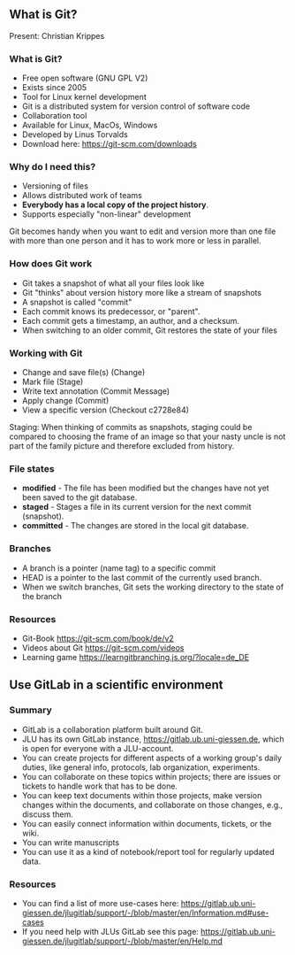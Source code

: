 ## What is Git?
Present: Christian Krippes

### What is Git?

- Free open software (GNU GPL V2) 
- Exists since 2005
- Tool for Linux kernel development
- Git is a distributed system for version control of software code
- Collaboration tool
- Available for Linux, MacOs, Windows
- Developed by Linus Torvalds
- Download here: <https://git-scm.com/downloads>

### Why do I need this?

- Versioning of files
- Allows distributed work of teams
- **Everybody has a local copy of the project history**.
- Supports especially "non-linear" development


Git becomes handy when you want to edit and version more than one file with more than one person
and it has to work more or less in parallel.

### How does Git work

- Git takes a snapshot of what all your files look like
- Git "thinks" about version history more like a stream of snapshots
- A snapshot is called "commit"
- Each commit knows its predecessor, or "parent".
- Each commit gets a timestamp, an author, and a checksum.
- When switching to an older commit, Git restores the state of your files

### Working with Git

- Change and save file(s) (Change)
- Mark file (Stage)
- Write text annotation (Commit Message)
- Apply change (Commit)
- View a specific version (Checkout c2728e84)

Staging: When thinking of commits as snapshots, staging could be compared to choosing the frame of an image so
that your nasty uncle is not part of the family picture and therefore excluded from history.


### File states
- **modified** - The file has been modified but the changes have not yet been saved to the git database.
- **staged** - Stages a file in its current version for the next commit (snapshot).
- **committed** - The changes are stored in the local git database.

### Branches
- A branch is a pointer (name tag) to a specific commit
- HEAD is a pointer to the last commit of the currently used branch.
- When we switch branches, Git sets the working directory to the state of the branch

### Resources

- Git-Book <https://git-scm.com/book/de/v2>
- Videos about Git <https://git-scm.com/videos>
- Learning game <https://learngitbranching.js.org/?locale=de_DE>

## Use GitLab in a scientific environment

### Summary

- GitLab is a collaboration platform built around Git.
- JLU has its own GitLab instance, <https://gitlab.ub.uni-giessen.de>, which is open for everyone with a JLU-account.
- You can create projects for different aspects of a working group's daily duties, like
general info, protocols, lab organization, experiments.
- You can collaborate on these topics within projects; there are issues or tickets to handle work 
that has to be done.
- You can keep text documents within those projects, make version changes within the documents, and collaborate on those changes, e.g., discuss them.
- You can easily connect information within documents, tickets, or the wiki.
- You can write manuscripts
- You can use it as a kind of notebook/report tool for regularly updated data. 

### Resources

- You can find a list of more use-cases here:
<https://gitlab.ub.uni-giessen.de/jlugitlab/support/-/blob/master/en/Information.md#use-cases>
- If you need help with JLUs GitLab see this page: 
<https://gitlab.ub.uni-giessen.de/jlugitlab/support/-/blob/master/en/Help.md>
